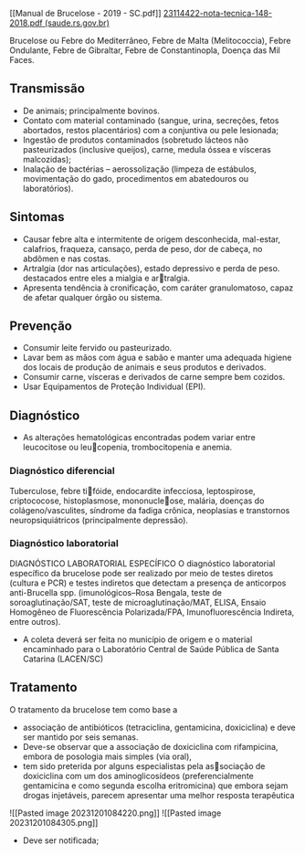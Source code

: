 [[Manual de Brucelose - 2019 - SC.pdf]]
[23114422-nota-tecnica-148-2018.pdf (saude.rs.gov.br)](https://saude.rs.gov.br/upload/arquivos/202103/23114422-nota-tecnica-148-2018.pdf#:~:text=O%20Protocolo%20Cl%C3%ADnico%20e%20Diretrizes%20Terap%C3%AAuticas%20%28PCDT%29%20da,em%20pautas%20trimestrais%2C%20com%20in%C3%ADcio%20previsto%20para%20julho%2F2018.)

Brucelose ou Febre do Mediterrâneo, Febre de Malta (Melitococcia), Febre Ondulante, Febre de Gibraltar, Febre de Constantinopla, Doença das Mil Faces.
## Transmissão 
* De animais; principalmente bovinos. 
* Contato com material contaminado (sangue, urina, secreções, fetos abortados, restos placentários) com a conjuntiva ou pele lesionada; 
* Ingestão de produtos contaminados (sobretudo lácteos não pasteurizados (inclusive queijos), carne, medula óssea e vísceras malcozidas);
* Inalação de bactérias – aerossolização (limpeza de estábulos, movimentação do gado, procedimentos em abatedouros ou laboratórios).
## Sintomas 
* Causar febre alta e intermitente de origem desconhecida, mal-estar, calafrios, fraqueza, cansaço, perda de peso, dor de cabeça, no abdômen e nas costas.
* Artralgia (dor nas articulações), estado depressivo e perda de peso. destacados entre eles a mialgia e artralgia. 
* Apresenta tendência à cronificação, com caráter granulomatoso, capaz de afetar qualquer órgão ou sistema.
## Prevenção 
* Consumir leite fervido ou pasteurizado.
* Lavar bem as mãos com água e sabão e manter uma adequada higiene dos locais de produção de animais e seus produtos e derivados.
* Consumir carne, vísceras e derivados de carne sempre bem cozidos.
* Usar Equipamentos de Proteção Individual (EPI).

## Diagnóstico 
* As alterações hematológicas encontradas podem variar entre leucocitose ou leucopenia, trombocitopenia e anemia.
### Diagnóstico diferencial 
Tuberculose, febre tifóide, endocardite infecciosa, leptospirose, criptococose, histoplasmose, mononucleose, malária, doenças do colágeno/vasculites, síndrome da fadiga crônica, neoplasias e transtornos neuropsiquiátricos (principalmente depressão).
### Diagnóstico laboratorial 
DIAGNÓSTICO LABORATORIAL ESPECÍFICO O diagnóstico laboratorial específico da brucelose pode ser realizado por meio de testes diretos (cultura e PCR) e testes indiretos que detectam a presença de anticorpos anti-Brucella spp. (imunológicos–Rosa Bengala, teste de soroaglutinação/SAT, teste de microaglutinação/MAT, ELISA, Ensaio Homogêneo de Fluorescência Polarizada/FPA, Imunofluorescência Indireta, entre outros).
* A coleta deverá ser feita no município de origem e o material encaminhado para o Laboratório Central de Saúde Pública de Santa Catarina (LACEN/SC)
## Tratamento 
O tratamento da brucelose tem como base a 
* associação de antibióticos (tetraciclina, gentamicina, doxiciclina) e deve ser mantido por seis semanas.
* Deve-se observar que a associação de doxiciclina com rifampicina, embora de posologia mais simples (via oral),
* tem sido preterida por alguns especialistas pela associação de doxiciclina com um dos aminoglicosídeos (preferencialmente gentamicina e como segunda escolha eritromicina) que embora sejam drogas injetáveis, parecem apresentar uma melhor resposta terapêutica

![[Pasted image 20231201084220.png]]
![[Pasted image 20231201084305.png]]
* Deve ser notificada; 